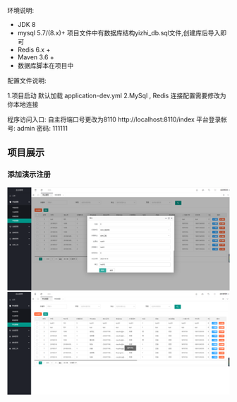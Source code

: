 环境说明:

* JDK 8
* mysql 5.7/(8.x)+  项目文件中有数据库结构yizhi_db.sql文件,创建库后导入即可
* Redis 6.x +
* Maven 3.6 +
* 数据库脚本在项目中

配置文件说明:

1.项目启动 默认加载 application-dev.yml
2.MySql , Redis 连接配置需要修改为你本地连接

程序访问入口:
自主将端口号更改为8110
http://localhost:8110/index
平台登录帐号: admin 密码: 111111

## 项目展示
### 添加演示注册
![](./images/1.png)
![](./images/2.png)

